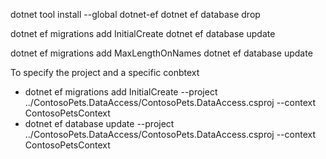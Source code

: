 dotnet tool install --global dotnet-ef
dotnet ef database drop

dotnet ef migrations add InitialCreate
dotnet ef database update

dotnet ef migrations add MaxLengthOnNames
dotnet ef database update


To specify the project and a specific conbtext
 - dotnet ef migrations add InitialCreate --project ../ContosoPets.DataAccess/ContosoPets.DataAccess.csproj --context ContosoPetsContext
 - dotnet ef database update --project ../ContosoPets.DataAccess/ContosoPets.DataAccess.csproj --context ContosoPetsContext